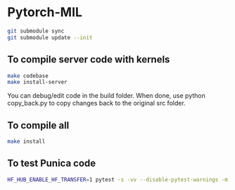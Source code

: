 # Pytorch-MIL
```bash
git submodule sync
git submodule update --init
```

## To compile server code with kernels

```bash
make codebase
make install-server
```

You can debug/edit code in the build folder. When done, use python copy_back.py to copy changes back to the original src folder.


## To compile all

```bash
make install
```

## To test Punica code

```bash
HF_HUB_ENABLE_HF_TRANSFER=1 pytest -s -vv --disable-pytest-warnings -m "punica_test" build/server/tests
```